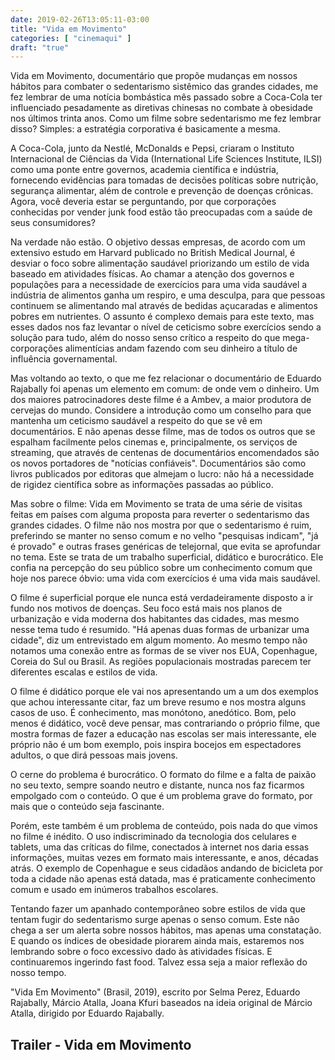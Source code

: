 ```yaml
---
date: 2019-02-26T13:05:11-03:00
title: "Vida em Movimento"
categories: [ "cinemaqui" ]
draft: "true"
---
```

Vida em Movimento, documentário que propõe mudanças em nossos hábitos para combater o sedentarismo sistêmico das grandes cidades, me fez lembrar de uma notícia bombástica mês passado sobre a Coca-Cola ter influenciado pesadamente as diretivas chinesas no combate à obesidade nos últimos trinta anos. Como um filme sobre sedentarismo me fez lembrar disso? Simples: a estratégia corporativa é basicamente a mesma.

A Coca-Cola, junto da Nestlé, McDonalds e Pepsi, criaram o Instituto Internacional de Ciências da Vida (International Life Sciences Institute, ILSI) como uma ponte entre governos, academia científica e indústria, fornecendo evidências para tomadas de decisões políticas sobre nutrição, segurança alimentar, além de controle e prevenção de doenças crônicas. Agora, você deveria estar se perguntando, por que corporações conhecidas por vender junk food estão tão preocupadas com a saúde de seus consumidores?

Na verdade não estão. O objetivo dessas empresas, de acordo com um extensivo estudo em Harvard publicado no British Medical Journal, é desviar o foco sobre alimentação saudável priorizando um estilo de vida baseado em atividades físicas. Ao chamar a atenção dos governos e populações para a necessidade de exercícios para uma vida saudável a indústria de alimentos ganha um respiro, e uma desculpa, para que pessoas continuem se alimentando mal através de bedidas açucaradas e alimentos pobres em nutrientes. O assunto é complexo demais para este texto, mas esses dados nos faz levantar o nível de ceticismo sobre exercícios sendo a solução para tudo, além do nosso senso crítico a respeito do que mega-corporações alimentícias andam fazendo com seu dinheiro a título de influência governamental.

Mas voltando ao texto, o que me fez relacionar o documentário de Eduardo Rajabally foi apenas um elemento em comum: de onde vem o dinheiro. Um dos maiores patrocinadores deste filme é a Ambev, a maior produtora de cervejas do mundo. Considere a introdução como um conselho para que mantenha um ceticismo saudável a respeito do que se vê em documentários. E não apenas desse filme, mas de todos os outros que se espalham facilmente pelos cinemas e, principalmente, os serviços de streaming, que através de centenas de documentários encomendados são os novos portadores de "notícias confiáveis". Documentários são como livros publicados por editoras que almejam o lucro: não há a necessidade de rigidez científica sobre as informações passadas ao público.

Mas sobre o filme: Vida em Movimento se trata de uma série de visitas feitas em países com alguma proposta para reverter o sedentarismo das grandes cidades. O filme não nos mostra por que o sedentarismo é ruim, preferindo se manter no senso comum e no velho "pesquisas indicam", "já é provado" e outras frases genéricas de telejornal, que evita se aprofundar no tema. Este se trata de um trabalho superficial, didático e burocrático. Ele confia na percepção do seu público sobre um conhecimento comum que hoje nos parece óbvio: uma vida com exercícios é uma vida mais saudável.

O filme é superficial porque ele nunca está verdadeiramente disposto a ir fundo nos motivos de doenças. Seu foco está mais nos planos de urbanização e vida moderna dos habitantes das cidades, mas mesmo nesse tema tudo é resumido. "Há apenas duas formas de urbanizar uma cidade", diz um entrevistado em algum momento. Ao mesmo tempo não notamos uma conexão entre as formas de se viver nos EUA, Copenhague, Coreia do Sul ou Brasil. As regiões populacionais mostradas parecem ter diferentes escalas e estilos de vida.

O filme é didático porque ele vai nos apresentando um a um dos exemplos que achou interessante citar, faz um breve resumo e nos mostra alguns casos de uso. É conhecimento, mas monótono, anedótico. Bom, pelo menos é didático, você deve pensar, mas contrariando o próprio filme, que mostra formas de fazer a educação nas escolas ser mais interessante, ele próprio não é um bom exemplo, pois inspira bocejos em espectadores adultos, o que dirá pessoas mais jovens.

O cerne do problema é burocrático. O formato do filme e a falta de paixão no seu texto, sempre soando neutro e distante, nunca nos faz ficarmos empolgado com o conteúdo. O que é um problema grave do formato, por mais que o conteúdo seja fascinante.

Porém, este também é um problema de conteúdo, pois nada do que vimos no filme é inédito. O uso indiscriminado da tecnologia dos celulares e tablets, uma das críticas do filme, conectados à internet nos daria essas informações, muitas vezes em formato mais interessante, e anos, décadas atrás. O exemplo de Copenhague e seus cidadãos andando de bicicleta por toda a cidade não apenas está datada, mas é praticamente conhecimento comum e usado em inúmeros trabalhos escolares.

Tentando fazer um apanhado contemporâneo sobre estilos de vida que tentam fugir do sedentarismo surge apenas o senso comum. Este não chega a ser um alerta sobre nossos hábitos, mas apenas uma constatação. E quando os índices de obesidade piorarem ainda mais, estaremos nos lembrando sobre o foco excessivo dado às atividades físicas. E continuaremos ingerindo fast food. Talvez essa seja a maior reflexão do nosso tempo.


"Vida Em Movimento" (Brasil, 2019), escrito por Selma Perez, Eduardo Rajabally, Márcio Atalla, Joana Kfuri baseados na ideia original de Márcio Atalla, dirigido por Eduardo Rajabally.


<h2>Trailer - Vida em Movimento</h2>
